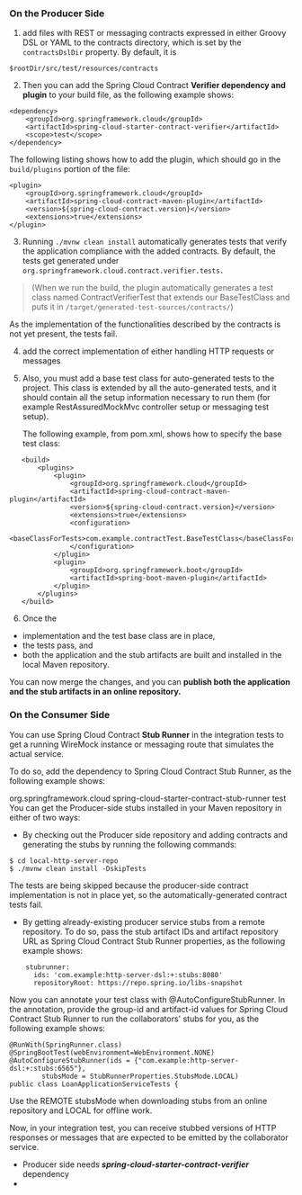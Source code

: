 
### On the Producer Side
1. add files with REST or messaging contracts expressed in either Groovy DSL or YAML to the contracts directory, which is set by the `contractsDslDir` property. By default, it is 
```
$rootDir/src/test/resources/contracts
```
2. Then you can add the Spring Cloud Contract **Verifier dependency and plugin** to your build file, as the following example shows:
```
<dependency>
    <groupId>org.springframework.cloud</groupId>
    <artifactId>spring-cloud-starter-contract-verifier</artifactId>
    <scope>test</scope>
</dependency>
```
The following listing shows how to add the plugin, which should go in the `build/plugins` portion of the file:
```
<plugin>
    <groupId>org.springframework.cloud</groupId>
    <artifactId>spring-cloud-contract-maven-plugin</artifactId>
    <version>${spring-cloud-contract.version}</version>
    <extensions>true</extensions>
</plugin>
```
3. Running `./mvnw clean install` automatically generates tests that verify the application compliance with the added contracts. By default, the tests get generated under `org.springframework.cloud.contract.verifier.tests.`

> (When we run the build, the plugin automatically generates a test class named ContractVerifierTest that extends our BaseTestClass and puts it in `/target/generated-test-sources/contracts/`)

As the implementation of the functionalities described by the contracts is not yet present, the tests fail.

4. add the correct implementation of either handling HTTP requests or messages
5. Also, you must add a base test class for auto-generated tests to the project. This class is extended by all the auto-generated tests, and it should contain all the setup information necessary to run them (for example RestAssuredMockMvc controller setup or messaging test setup).
   
   The following example, from pom.xml, shows how to specify the base test class:
```   
   <build>
       <plugins>
           <plugin>
               <groupId>org.springframework.cloud</groupId>
               <artifactId>spring-cloud-contract-maven-plugin</artifactId>
               <version>${spring-cloud-contract.version}</version>
               <extensions>true</extensions>
               <configuration>
                   <baseClassForTests>com.example.contractTest.BaseTestClass</baseClassForTests>
               </configuration>
           </plugin>
           <plugin>
               <groupId>org.springframework.boot</groupId>
               <artifactId>spring-boot-maven-plugin</artifactId>
           </plugin>
       </plugins>
   </build>
```

6. Once the 
* implementation and the test base class are in place, 
* the tests pass, and 
* both the application and the stub artifacts are built and installed in the local Maven repository.

You can now merge the changes, and you can **publish both the application and the stub artifacts in an online repository.** 


### On the Consumer Side

You can use Spring Cloud Contract **Stub Runner** in the integration tests to get a running WireMock instance or messaging route that simulates the actual service.

To do so, add the dependency to Spring Cloud Contract Stub Runner, as the following example shows:

<dependency>
    <groupId>org.springframework.cloud</groupId>
    <artifactId>spring-cloud-starter-contract-stub-runner</artifactId>
    <scope>test</scope>
</dependency>
You can get the Producer-side stubs installed in your Maven repository in either of two ways:

* By checking out the Producer side repository and adding contracts and generating the stubs by running the following commands:
```
$ cd local-http-server-repo
$ ./mvnw clean install -DskipTests
```
The tests are being skipped because the producer-side contract implementation is not in place yet, so the automatically-generated contract tests fail.

* By getting already-existing producer service stubs from a remote repository. To do so, pass the stub artifact IDs and artifact repository URL as Spring Cloud Contract Stub Runner properties, as the following example shows:
```
    stubrunner:
      ids: 'com.example:http-server-dsl:+:stubs:8080'
      repositoryRoot: https://repo.spring.io/libs-snapshot
```
Now you can annotate your test class with @AutoConfigureStubRunner. In the annotation, provide the group-id and artifact-id values for Spring Cloud Contract Stub Runner to run the collaborators' stubs for you, as the following example shows:
```
@RunWith(SpringRunner.class)
@SpringBootTest(webEnvironment=WebEnvironment.NONE)
@AutoConfigureStubRunner(ids = {"com.example:http-server-dsl:+:stubs:6565"},
        stubsMode = StubRunnerProperties.StubsMode.LOCAL)
public class LoanApplicationServiceTests {
```
Use the REMOTE stubsMode when downloading stubs from an online repository and LOCAL for offline work.

Now, in your integration test, you can receive stubbed versions of HTTP responses or messages that are expected to be emitted by the collaborator service.





* Producer side needs _**spring-cloud-starter-contract-verifier**_ dependency
* 
